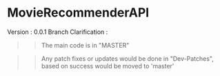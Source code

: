 # MovieRecommenderAPI
Version : 0.0.1
Branch Clarification :

>> The main code is in "MASTER"

>> Any patch fixes or updates would be done in "Dev-Patches", based on success would be moved to 'master' 
